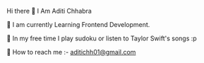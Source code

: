 Hi there 👋 I Am Aditi Chhabra 

🌱 I am currently Learning Frontend Development.

🫶 In my free time I play sudoku or listen to Taylor Swift's songs :p

📨 How to reach me :- aditichh01@gmail.com

